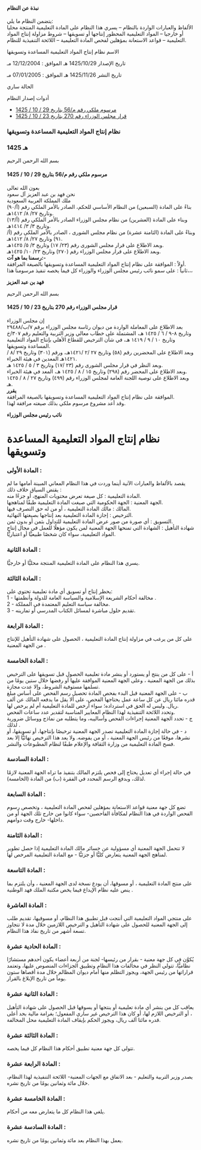 #### نبذة عن النظام

يتضمن النظام ما يلي:  
الألفاظ والعبارات الواردة بالنظام – يسري هذا النظام على المادة التعليمية المنتجة محليا أو خارجيا – المواد التعليمية المحظور إنتاجها أو تسويقها – شروط مزاولة إنتاج المواد التعليمية – قواعد الاستعانة بمؤهلين لفحص المادة التعليمية – اللائحة التنفيذية للنظام. 

  



الاسم نظام إنتاج المواد التعليمية المساعدة وتسويقها

تاريخ الإصدار 1425/10/29 هـ الموافق : 12/12/2004 مـ

تاريخ النشر 1425/11/26 هـ الموافق : 07/01/2005 مـ 

الحالة ساري

أدوات إصدار النظام

  * [مرسوم ملكي رقم م/56 بتاريخ 29 / 10 / 1425](/BoeLaws/Laws/Viewer/18848afc-b582-4178-81a2-025794ddae83?lawId=dbc3e41b-e877-48f2-a213-a9a700f1fdab)
  * [قرار مجلس الوزراء رقم 270 بتاريخ 23 / 10 / 1425](/BoeLaws/Laws/Viewer/47652edf-11d2-478f-94e6-5a25d8c8049c?lawId=dbc3e41b-e877-48f2-a213-a9a700f1fdab)




### نظام إنتاج المواد التعليمية المساعدة وتسويقها

### 1425 هـ

بسم الله الرحمن الرحيم

#### مرسوم ملكي رقم م/56 بتاريخ 29 / 10 / 1425

بعون الله تعالى  
نحن فهد بن عبد العزيز آل سعود  
ملك المملكة العربية السعودية   
بناءً على المادة (السبعين) من النظام الأساسي للحكم، الصادر بالأمر الملكي رقم (أ/٩٠) وتاريخ ٢٧/ ٨/ ١٤١٢هـ.  
وبناء على المادة (العشرين) من نظام مجلس الوزراء الصادر بالأمر الملكي رقم (أ/١٣) وتاريخ ٣/ ٣/ ١٤١٤هـ.  
وبناءً على المادة (الثامنة عشرة) من نظام مجلس الشورى ، الصادر بالأمر الملكي رقم (أ/٩١) وتاريخ ٢٧/ ٨/ ١٤١٢هـ.  
وبعد الاطلاع على قرار مجلس الشورى رقم (٢٣/ ١٧) وتاريخ ٣/ ٥/ ١٤٢٥هـ.  
وبعد الاطلاع على قرار مجلس الوزراء رقم (٢٧٠) وتاريخ ٢٣/ ١٠/ ١٤٢٥هـ.  
**رسمنا بما هو آت:-**  
أولاً : الموافقة على نظام إنتاج المواد التعليمية المساعدة وتسويقها بالصيغة المرافقة.  
ثانياً : على سمو نائب رئيس مجلس الوزراء والوزراء كل فيما يخصه تنفيذ مرسومنا هذا،،،

**فهد بن عبد العزيز**

بسم الله الرحمن الرحيم

#### قرار مجلس الوزراء رقم 270 بتاريخ 23 / 10 / 1425

إن مجلس الوزراء   
بعد الاطلاع على المعاملة الواردة من ديوان رئاسة مجلس الوزراء برقم ٧/ب/٢٩٤٨٨ وتاريخ ٨-٩ / ٦ / ١٤٢٥ هـ، المشتملة على خطاب معالي وزير التربية والتعليم رقم ٣٠٧/خ وتاريخ ١٠ / ٩ / ١٤١٩ هـ، في شأن الترخيص للقطاع الأهلي بإنتاج المواد التعليمية المساعدة وتسويقها.  
وبعد الاطلاع على المحضرين رقم (٥٨) وتاريخ ٢٧ /٢ /١٤٢١هـ، ورقم (٣٠١) وتاريخ ٢٩ /٨ /١٤٢١هـ المعدين في هيئة الخبراء.  
وبعد النظر في قرار مجلس الشورى رقم (٢٣ /١٧) وتاريخ ٣ / ٥ / ١٤٢٥ هـ.  
وبعد الاطلاع على المحضر رقم (٢٩٨) وتاريخ ١٥ / ٨ / ١٤٢٥ هـ، المعد في هيئة الخبراء.  
وبعد الاطلاع على توصية اللجنة العامة لمجلس الوزراء رقم (٤٩٩) وتاريخ ٢٧ / ٨ / ١٤٢٥ هـ.  
**يقرر**  
الموافقة على نظام إنتاج المواد التعليمية المساعدة وتسويقها بالصيغة المرافقة.  
وقد أعد مشروع مرسوم ملكي بذلك صيغته مرافقة لهذا.

**نائب رئيس مجلس الوزراء**

# نظام إنتاج المواد التعليمية المساعدة وتسويقها

###  المادة الأولى : 

يقصد بالألفاظ والعبارات الآتية أينما وردت في هذا النظام المعاني المبينة أمامها ما لم يقتض السياق خلاف ذلك :   
المادة التعليمية :  كل صيغة تعرض محتويات المنهج، أو جزءًا منه.   
الجهة المعنية :  الجهة الحكومية التي صيغت المادة التعليمية طبقًا لمناهجها.   
المالك :  مالك المادة التعليمية ، أو من له حق التصرف فيها.   
الترخيص :  إجازة المادة التعليمية بعد إنتاجها بصيغتها النهائية.   
التسويق :  أي صورة من صور عرض المادة التعليمية للتداول بثمن أو بدون ثمن.   
شهادة التأهيل :  الشهادة التي تمنحها الجهة المعنية لمن يكون مؤهلًا للعمل في مجال إنتاج المواد التعليمية، سواء كان شخصًا طبيعيًّا أو اعتباريًّا. 

###  المادة الثانية : 

يسري هذا النظام على المادة التعليمية المنتجة محليًّا أو خارجيًّا. 

### المادة الثالثة : 

يحظر إنتاج أو تسويق أي مادة تعليمية تحتوي على:   
1 - مخالفة أحكام الشريعة الإسلامية والسياسة العامة للدولة وأنظمتها .  
2 - مخالفة سياسة التعليم المعتمدة في المملكة.  
3 - تقديم حلول مباشرة لمسائل الكتاب المدرسي أو تمارينه. 

###  المادة الرابعة : 

على كل من يرغب في مزاولة إنتاج المادة التعليمية ، الحصول على شهادة التأهيل للإنتاج من الجهة المعنية . 

###  المادة الخامسة : 

أ - على كل من ينتج أو يستورد أو ينشر مادة تعليمية الحصول قبل تسويقها على الترخيص بذلك من الجهة المعنية ، وعلى الجهة المعنية الموافقة عليها أو رفضها خلال ستين يومًا من تسلمها مستوفية الشروط، وإلا عدت مجازة.  
ب - على الجهة المعنية قبل البدء بفحص المادة تحصيل رسم الفحص على أساس مبلغ قدره مائتا ريال عن كل ساعة عمل يحتاجها الفحص، على ألا يقل ما يدفعه المالك عن ألف ريال. وليس له الحق في استرداده؛ سواء أرخص للمادة التعليمية أم لم يرخص لها.  
وتحدد اللائحة التنفيذية لهذا النظام المعايير المناسبة لتقدير عدد ساعات الفحص.  
ج - تحدد الجهة المعنية إجراءات الفحص وأساليبه، وما يتطلبه من نماذج ووسائل ضرورية لذلك .  
د - في حالة إجازة المادة التعليمية تصدر الجهة المعنية ترخيصًا بإنتاجها، أو تسويقها، أو نشرها، موقعًا من رئيس الجهة المعنية ، أو من يفوضه. ولا يعد هذا الترخيص نهائيًّا إلا بعد فسح المادة التعليمية من وزارة الثقافة والإعلام طبقًا لنظام المطبوعات والنشر. 

###  المادة السادسة : 

في حالة إجراء أي تعديل يحتاج إلى فحص يلتزم المالك بتنفيذ ما تراه الجهة المعنية لازمًا لذلك، وبدفع الرسم المحدد في الفقرة (ب) من المادة (الخامسة). 

###  المادة السابعة : 

تضع كل جهة معنية قواعد الاستعانة بمؤهلين لفحص المادة التعليمية ، وتخصص رسوم الفحص الواردة في هذا النظام لمكافأة الفاحصين- سواء كانوا من خارج تلك الجهة أو من داخلها- خارج وقت دوامهم. 

###  المادة الثامنة : 

لا تتحمل الجهة المعنية أي مسؤولية عن خسائر مالك المادة التعليمية إذا حصل تطوير لمناهج الجهة المعنية يتعارض كليًّا أو جزئيًّا - مع المادة التعليمية المرخص لها. 

###  المادة التاسعة : 

على منتج المادة التعليمية ، أو مسوقها، أن يودع نسخة لدى الجهة المعنية ، وأن يلتزم بما ينص عليه نظام الإيداع فيما يخص مكتبة الملك فهد الوطنية . 

###  المادة العاشرة : 

على منتجي المواد التعليمية التي أنتجت قبل تطبيق هذا النظام، أو مسوقيها، تقديم طلب إلى الجهة المعنية للحصول على شهادة التأهيل و الترخيص اللازمين خلال مدة لا تتجاوز تسعة أشهر من تاريخ نفاذ هذا النظام. 

###  المادة الحادية عشرة : 

يُكوَّن في كل جهة معنية - بقرار من رئيسها- لجنة من أربعة أعضاء يكون أحدهم مستشارًا نظاميًّا، تتولي النظر في مخالفات هذا النظام وتطبيق الجزاءات المنصوص عليها، وتعتمد قراراتها من رئيس الجهة، ويجوز التظلم منها أمام ديوان المظالم خلال مدة أقصاها ستون يوماً من تاريخ الإبلاغ بالقرار. 

###  المادة الثانية عشرة : 

يعاقب كل من ينشر أي مادة تعليمية أو ينتجها أو يسوقها قبل الحصول على شهادة التأهيل ، أو الترخيص اللازم لها، أو كان هذا الترخيص غير ساري المفعول؛ بغرامة مالية بحد أعلى قدره مائتا ألف ريال، ويجوز الحكم بإيقاف المادة التعليمية محل المخالفة. 

###  المادة الثالثة عشرة : 

تتولى كل جهة معنية تطبيق أحكام هذا النظام كل فيما يخصه. 

###  المادة الرابعة عشرة : 

يصدر وزير التربية والتعليم - بعد الاتفاق مع الجهات المعنية- اللائحة التنفيذية لهذا النظام، خلال مائة وثمانين يومًا من تاريخ نشره. 

###  المادة الخامسة عشرة : 

يلغي هذا النظام كل ما يتعارض معه من أحكام. 

###  المادة السادسة عشرة : 

يعمل بهذا النظام بعد مائة وثمانين يومًا من تاريخ نشره. 
